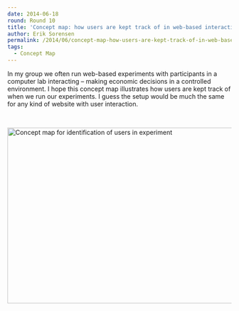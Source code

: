 ```yaml
---
date: 2014-06-18
round: Round 10
title: 'Concept map: how users are kept track of in web-based interactive experiment'
author: Erik Sorensen
permalink: /2014/06/concept-map-how-users-are-kept-track-of-in-web-based-interactive-experiment/
tags:
  - Concept Map
---
```

In my group we often run web-based experiments with participants in a computer lab interacting &#8211; making economic decisions in a controlled environment. I hope this concept map illustrates how users are kept track of when we run our experiments. I guess the setup would be much the same for any kind of website with user interaction.

&nbsp;

[<img class="aligncenter size-large wp-image-7785" alt="Concept map for identification of users in experiment" src="http://files.software-carpentry.org/training-course/2014/06/EO_Sorensen_identification_of_users-1024x574.jpg" width="707" height="396" />][1]

 [1]: http://files.software-carpentry.org/training-course/2014/06/EO_Sorensen_identification_of_users.jpg
